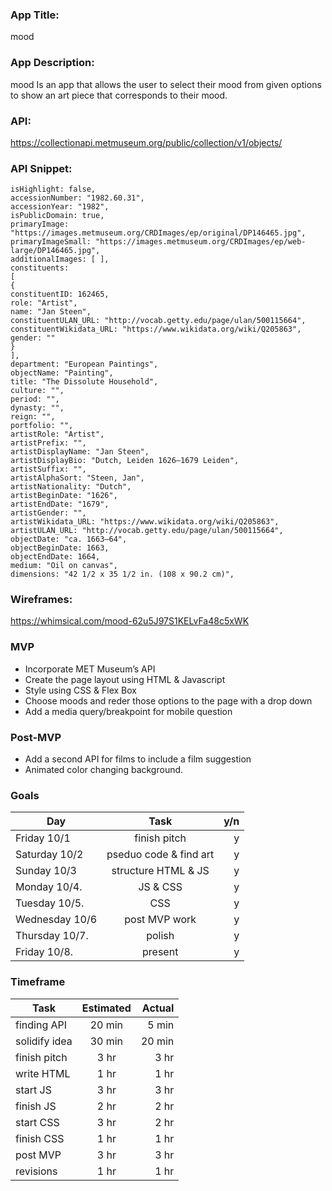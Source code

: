 ### App Title: 
mood                                      

### App Description: 
mood Is an app that allows the user to select their mood from given options to show an art piece that corresponds to their mood.  

### API:
https://collectionapi.metmuseum.org/public/collection/v1/objects/ 

### API Snippet: 
```objectID: 437747,
isHighlight: false,
accessionNumber: "1982.60.31",
accessionYear: "1982",
isPublicDomain: true,
primaryImage: "https://images.metmuseum.org/CRDImages/ep/original/DP146465.jpg",
primaryImageSmall: "https://images.metmuseum.org/CRDImages/ep/web-large/DP146465.jpg",
additionalImages: [ ],
constituents: 
[
{
constituentID: 162465,
role: "Artist",
name: "Jan Steen",
constituentULAN_URL: "http://vocab.getty.edu/page/ulan/500115664",
constituentWikidata_URL: "https://www.wikidata.org/wiki/Q205863",
gender: ""
}
],
department: "European Paintings",
objectName: "Painting",
title: "The Dissolute Household",
culture: "",
period: "",
dynasty: "",
reign: "",
portfolio: "",
artistRole: "Artist",
artistPrefix: "",
artistDisplayName: "Jan Steen",
artistDisplayBio: "Dutch, Leiden 1626–1679 Leiden",
artistSuffix: "",
artistAlphaSort: "Steen, Jan",
artistNationality: "Dutch",
artistBeginDate: "1626",
artistEndDate: "1679",
artistGender: "",
artistWikidata_URL: "https://www.wikidata.org/wiki/Q205863",
artistULAN_URL: "http://vocab.getty.edu/page/ulan/500115664",
objectDate: "ca. 1663–64",
objectBeginDate: 1663,
objectEndDate: 1664,
medium: "Oil on canvas",
dimensions: "42 1/2 x 35 1/2 in. (108 x 90.2 cm)",
```

### Wireframes: 
https://whimsical.com/mood-62u5J97S1KELvFa48c5xWK

### MVP 

* Incorporate MET Museum’s API
* Create the page layout using HTML & Javascript
* Style using CSS & Flex Box 
* Choose moods and reder those options to the page with a drop down  
* Add a media query/breakpoint for mobile question                                                                                                                           

### Post-MVP
* Add a second API for films to include a film suggestion 
* Animated color changing background.



### Goals
| Day            | Task                   | y/n   |
| -------------  |:-------------:         | -----:|
| Friday 10/1    | finish pitch           |   y   |
| Saturday 10/2  | pseduo code & find art |   y   |
| Sunday 10/3    | structure HTML & JS    |   y   |
| Monday 10/4.   | JS & CSS               |   y   |
| Tuesday 10/5.  | CSS                    |   y   |
| Wednesday 10/6 | post MVP work          |   y   |
| Thursday 10/7. | polish                 |   y   |
| Friday 10/8.   | present                |   y   |

### Timeframe
| Task           | Estimated              | Actual |
| -------------  |:-------------:         | -----: |
| finding API    | 20 min                 | 5 min  |
| solidify idea  | 30 min                 | 20 min |
| finish pitch   | 3 hr                   | 3 hr   |
| write HTML     | 1 hr                   | 1 hr   |
| start JS       | 3 hr                   | 3 hr   |
| finish JS      | 2 hr                   | 2 hr   |
| start CSS      | 3 hr                   | 2 hr   |
| finish CSS     | 1 hr                   | 1 hr   |
| post MVP       | 3 hr                   | 3 hr   |
| revisions      | 1 hr                   | 1 hr   |